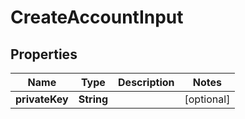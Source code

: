 

# CreateAccountInput


## Properties

| Name | Type | Description | Notes |
|------------ | ------------- | ------------- | -------------|
|**privateKey** | **String** |  |  [optional] |



